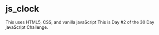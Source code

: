 # js_clock
This uses HTML5, CSS, and vanilla javaScript
This is Day #2 of the 30 Day javaScript Challenge.
